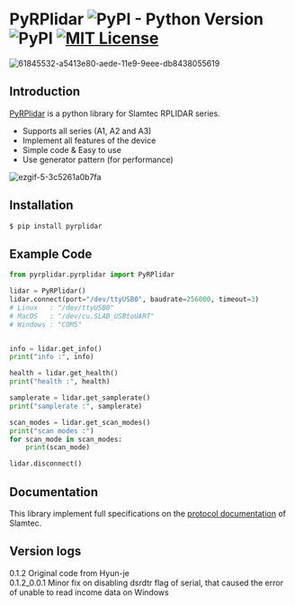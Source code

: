 # PyRPlidar ![PyPI - Python Version](https://img.shields.io/pypi/pyversions/pyrplidar) ![PyPI](https://img.shields.io/pypi/v/pyrplidar) [![MIT License](https://img.shields.io/github/license/mashape/apistatus.svg)](https://github.com/Hyun-je/pyrplidar/blob/master/LICENSE)

![61845532-a5413e80-aede-11e9-9eee-db8438055619](https://user-images.githubusercontent.com/7419790/61871806-b14bf100-af1c-11e9-94a6-812b4f10930a.png)

## Introduction
[PyRPlidar](https://github.com/Hyun-je/pyrplidar) is a python library for Slamtec RPLIDAR series.

* Supports all series (A1, A2 and A3)
* Implement all features of the device
* Simple code & Easy to use
* Use generator pattern (for performance)

![ezgif-5-3c5261a0b7fa](https://user-images.githubusercontent.com/7419790/66256236-b94ec980-e7c6-11e9-921e-c5098fce58b1.gif)


## Installation
```sh
$ pip install pyrplidar
```

## Example Code

```Python
from pyrplidar.pyrplidar import PyRPlidar

lidar = PyRPlidar()
lidar.connect(port="/dev/ttyUSB0", baudrate=256000, timeout=3)
# Linux   : "/dev/ttyUSB0"
# MacOS   : "/dev/cu.SLAB_USBtoUART"
# Windows : "COM5"


info = lidar.get_info()
print("info :", info)

health = lidar.get_health()
print("health :", health)

samplerate = lidar.get_samplerate()
print("samplerate :", samplerate)

scan_modes = lidar.get_scan_modes()
print("scan modes :")
for scan_mode in scan_modes:
    print(scan_mode)

lidar.disconnect()
```

## Documentation
This library implement full specifications on the [protocol documentation](http://bucket.download.slamtec.com/ccb3c2fc1e66bb00bd4370e208b670217c8b55fa/LR001_SLAMTEC_rplidar_protocol_v2.1_en.pdf) of Slamtec.

## Version logs
0.1.2 Original code from Hyun-je <br/>
0.1.2_0.0.1 Minor fix on disabling dsrdtr flag of serial, that caused the error of unable to read income data on Windows

